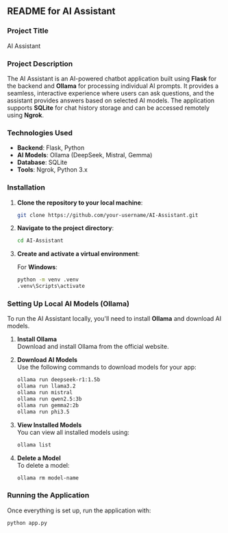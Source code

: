 ## **README for AI Assistant**

### **Project Title**  
AI Assistant

### **Project Description**  
The AI Assistant is an AI-powered chatbot application built using **Flask** for the backend and **Ollama** for processing individual AI prompts. It provides a seamless, interactive experience where users can ask questions, and the assistant provides answers based on selected AI models. The application supports **SQLite** for chat history storage and can be accessed remotely using **Ngrok**.

### **Technologies Used**
- **Backend**: Flask, Python
- **AI Models**: Ollama (DeepSeek, Mistral, Gemma)
- **Database**: SQLite
- **Tools**: Ngrok, Python 3.x

### **Installation**

1. **Clone the repository to your local machine**:
    ```bash
    git clone https://github.com/your-username/AI-Assistant.git
    ```

2. **Navigate to the project directory**:
    ```bash
    cd AI-Assistant
    ```

3. **Create and activate a virtual environment**:

   For **Windows**:
   ```bash
   python -m venv .venv
   .venv\Scripts\activate

### **Setting Up Local AI Models (Ollama)**

To run the AI Assistant locally, you'll need to install **Ollama** and download AI models.

1. **Install Ollama**  
   Download and install Ollama from the official website.

2. **Download AI Models**  
   Use the following commands to download models for your app:
    ```bash
    ollama run deepseek-r1:1.5b  
    ollama run llama3.2  
    ollama run mistral  
    ollama run qwen2.5:3b  
    ollama run gemma2:2b  
    ollama run phi3.5
    ```

3. **View Installed Models**  
   You can view all installed models using:
    ```bash
    ollama list
    ```

4. **Delete a Model**  
   To delete a model:
    ```bash
    ollama rm model-name
    ```

### **Running the Application**

Once everything is set up, run the application with:
```bash
python app.py

